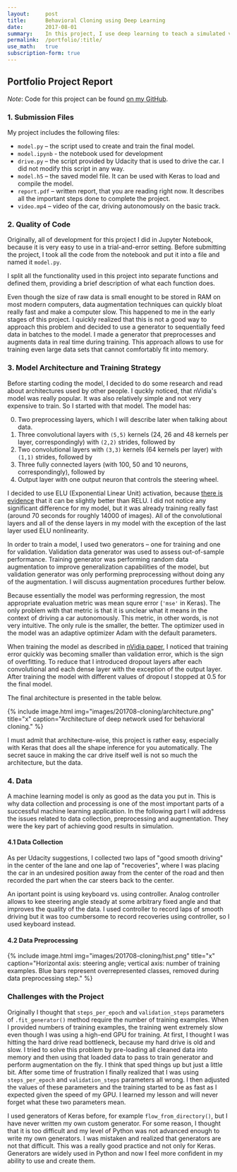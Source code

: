 ```yaml
---
layout:     post
title:      Behavioral Cloning using Deep Learning
date:       2017-08-01
summary:    In this project, I use deep learning to teach a simulated vehicle to drive around the track.
permalink:	/portfolio/:title/
use_math:	true
subscription-form: true
---
```


## Portfolio Project Report

*Note*: Code for this project can be found [on my GitHub](https://github.com/pechyonkin/carnd-p03-behavioral-cloning).

### 1. Submission Files

My project includes the following files:

* ```model.py``` – the script used to create and train the final model.
* ```model.ipynb``` - the notebook used for development
* ```drive.py``` – the script provided by Udacity that is used to drive the car. I did not modify this script in any way.
* ```model.h5``` – the saved model file. It can be used with Keras to load and compile the model.
* ```report.pdf``` – written report, that you are reading right now. It describes all the important steps done to complete the project.
* ```video.mp4``` – video of the car, driving autonomously on the basic track.

### 2. Quality of Code

Originally, all of development for this project I did in Jupyter Notebook, because it is very easy to use in a trial-and-error setting. Before submitting the project, I took all the code from the notebook and put it into a file and named it ```model.py```.

I split all the functionality used in this project into separate functions and defined them, providing a brief description of what each function does.

Even though the size of raw data is small enought to be stored in RAM on most modern computers, data augmentation techniques can quickly bloat really fast and make a computer slow. This happened to me in the early stages of this project. I quickly realized that this is not a good way to approach this problem and decided to use a generator to sequentially feed data in batches to the model. I made a generator that preprocesses and augments data in real time during training. This approach allows to use for training even large data sets that cannot comfortably fit into memory.

### 3. Model Architecture and Training Strategy

Before starting coding the model, I decided to do some research and read about architectures used by other people. I quckly noticed, that nVidia's model was really popular. It was also relatively simple and not very expensive to train. So I started with that model. The model has:

0. Two preprocessing layers, which I will describe later when talking about data.
1. Three convolutional layers with ```(5,5)``` kernels (24, 26 and 48 kernels per layer, correspondingly) with ```(2,2)``` strides, followed by
2. Two convolutional layers with ```(3,3)``` kernels (64 kernels per layer) with ```(1,1)``` strides, followed by
3. Three fully connected layers (with 100, 50 and 10 neurons, correspondingly), followed by
4. Output layer with one output neuron that controls the steering wheel.

I decided to use ELU (Exponential Linear Unit) activation, because [there is evidence](http://image-net.org/challenges/posters/JKU_EN_RGB_Schwarz_poster.pdf) that it can be slightly better than RELU. I did not notice any significant difference for my model, but it was already training really fast (around 70 seconds for roughly 14000 of images). All of the convolutional layers and all of the dense layers in my model with the exception of the last layer used ELU nonlinearity. 

In order to train a model, I used two generators – one for training and one for validation. Validation data generator was used to assess out-of-sample performance. Training generator was performing random data augmentation to improve generalization capabilities of the model, but validation generator was only performing preprocessing without doing any of the augmentation. I will discuss augmentation procedures further below.

Because essentially the model was performing regression, the most appropriate evaluation metric was mean squre error (```'mse'``` in Keras). The only problem with that metric is that it is unclear what it means in the context of driving a car autonomously. This metric, in other words, is not very intuitive. The only rule is the smaller, the better. The optimizer used in the model was an adaptive optimizer Adam with the default parameters.

When training the model as described in [nVidia paper](https://arxiv.org/abs/1604.07316), I noticed that training error quickly was becoming smaller than validation error, which is the sign of overfitting. To reduce that I introduced dropout layers after each convolutional and each dense layer with the exception of the output layer. After training the model with different values of dropout I stopped at 0.5 for the final model.

The final architecture is presented in the table below.

{% include image.html
            img="images/201708-cloning/architecture.png"
            title="x"
            caption="Architecture of deep network used for behavioral cloning." %}

I must admit that architecture-wise, this project is rather easy, especially with Keras that does all the shape inference for you automatically. The secret sauce in making the car drive itself well is not so much the architecture, but the data.

### 4. Data

A machine learning model is only as good as the data you put in. This is why data collection and processing is one of the most important parts of a successful machine learning application. In the following part I will address the issues related to data collection, preprocessing and augmentation. They were the key part of achieving good results in simulation.

#### 4.1 Data Collection

As per Udacity suggestions, I collected two laps of "good smooth driving" in the center of the lane and one lap of "recoveries", where I was placing the car in an undesired position away from the center of the road and then recorded the part when the car steers back to the center.

An iportant point is using keyboard vs. using controller. Analog controller allows to kee steering angle steady at some arbitrary fixed angle and that improves the quality of the data. I used controller to record laps of smooth driving but it was too cumbersome to record recoveries using controller, so I used keyboard instead.

#### 4.2 Data Preprocessing

{% include image.html
            img="images/201708-cloning/hist.png"
            title="x"
            caption="Horizontal axis: steering angle; vertical axis: number of training examples. Blue bars represent overrepresented classes, removed during data preprocessing step." %}

### Challenges with the Project

Originally I thought that ```steps_per_epoch``` and ```validation_steps``` parameters of ```.fit_generator()``` method require the number of training examples. When I provided numbers of training examples, the training went extremely slow even though I was using a high-end GPU for training. At first, I thought I was hitting the hard drive read bottleneck, because my hard drive is old and slow. I tried to solve this problem by pre-loading all cleaned data into memory and then using that loaded data to pass to train generator and perform augmentation on the fly. I think that sped things up but just a little bit. After some time of frustration I finally realized that I was using ```steps_per_epoch``` and ```validation_steps``` parameters all wrong. I then adjusted the values of these parameters and the training started to be as fast as I expected given the speed of my GPU. I learned my lesson and will never forget what these two parameters mean.

I used generators of Keras before, for example ```flow_from_directory()```, but I have never written my own custom generator. For some reason, I thought that it is too difficult and my level of Python was not advanced enough to write my own generators. I was mistaken and realized that generators are not that difficult. This was a really good practice and not only for Keras. Generators are widely used in Python and now I feel more confident in my ability to use and create them.
